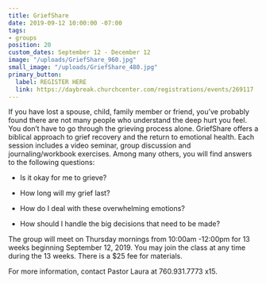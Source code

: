 ```yaml
---
title: GriefShare
date: 2019-09-12 10:00:00 -07:00
tags:
- groups
position: 20
custom_dates: September 12 - December 12
image: "/uploads/GriefShare_960.jpg"
small_image: "/uploads/GriefShare_480.jpg"
primary_button:
  label: REGISTER HERE
  link: https://daybreak.churchcenter.com/registrations/events/269117
---
```


If you have lost a spouse, child, family member or friend, you’ve probably found there are not many people who understand the deep hurt you feel. You don’t have to go through the grieving process alone. GriefShare offers a biblical approach to grief recovery and the return to emotional health. Each session includes a video seminar, group discussion and journaling/workbook exercises. Among many others, you will find answers to the following questions:

* Is it okay for me to grieve?

* How long will my grief last?

* How do I deal with these overwhelming emotions?

* How should I handle the big decisions that need to
  be made?

The group will meet on Thursday mornings from 10:00am -12:00pm
for 13 weeks beginning September 12, 2019. You may join the
class at any time during the 13 weeks. There is a $25
fee for materials.

For more information, contact Pastor Laura at 760.931.7773 x15.